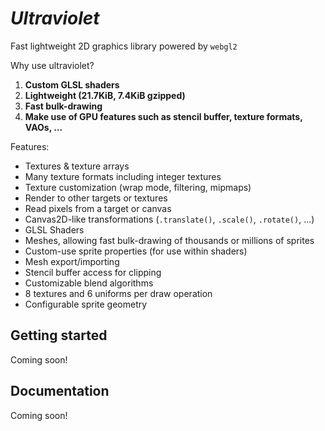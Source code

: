 # _Ultraviolet_

Fast lightweight 2D graphics library powered by `webgl2`

Why use ultraviolet?
1. **Custom GLSL shaders**
2. **Lightweight (21.7KiB, 7.4KiB gzipped)**
3. **Fast bulk-drawing**
4. **Make use of GPU features such as stencil buffer, texture formats, VAOs, ...**

Features:
- Textures & texture arrays
- Many texture formats including integer textures
- Texture customization (wrap mode, filtering, mipmaps)
- Render to other targets or textures
- Read pixels from a target or canvas
- Canvas2D-like transformations (`.translate()`, `.scale()`, `.rotate()`, ...)
- GLSL Shaders
- Meshes, allowing fast bulk-drawing of thousands or millions of sprites
- Custom-use sprite properties (for use within shaders)
- Mesh export/importing
- Stencil buffer access for clipping
- Customizable blend algorithms
- 8 textures and 6 uniforms per draw operation
- Configurable sprite geometry

## Getting started

Coming soon!

## Documentation

Coming soon!